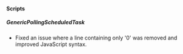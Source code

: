
#### Scripts

##### GenericPollingScheduledTask

- Fixed an issue where a line containing only '0' was removed and improved JavaScript syntax. 
